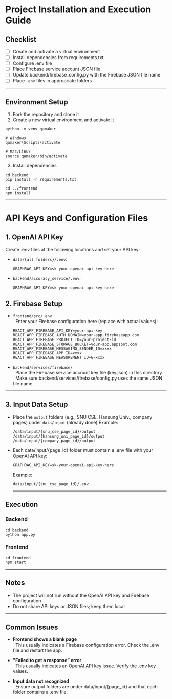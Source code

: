 # Project Installation and Execution Guide

## Checklist

- [ ] Create and activate a virtual environment
- [ ] Install dependencies from requirements.txt
- [ ] Configure .env file
- [ ] Place Firebase service account JSON file
- [ ] Update backend/firebase_config.py with the Firebase JSON file name
- [ ] Place `.env` files in appropriate folders

---

## Environment Setup

1. Fork the repository and clone it
2. Create a new virtual environment and activate it
  
  ```
  python -m venv qamaker
  
  # Windows
  qamaker\Scripts\activate
  
  # Mac/Linux
  source qamaker/bin/activate
  
  ```
3. Install dependencies

  ```
  cd backend
  pip install -r requirements.txt
  
  cd ../frontend
  npm install
  ```

---
# API Keys and Configuration Files

## 1. OpenAI API Key

Create .env files at the following locations and set your API key:

- `data/{all folders}/.env`:
    ```
    GRAPHRAG_API_KEY=sk-your-openai-api-key-here
    ```
- `backend/accuracy_service/.env`:
    ```
    GRAPHRAG_API_KEY=sk-your-openai-api-key-here
    ```

## 2. Firebase Setup

- `frontend/src/.env`  
&nbsp;&nbsp;Enter your Firebase configuration here (replace with actual values):
    ```
    REACT_APP_FIREBASE_API_KEY=your-api-key
    REACT_APP_FIREBASE_AUTH_DOMAIN=your-app.firebaseapp.com
    REACT_APP_FIREBASE_PROJECT_ID=your-project-id
    REACT_APP_FIREBASE_STORAGE_BUCKET=your-app.appspot.com
    REACT_APP_FIREBASE_MESSAGING_SENDER_ID=xxxx
    REACT_APP_FIREBASE_APP_ID=xxxx
    REACT_APP_FIREBASE_MEASUREMENT_ID=G-xxxx
    ```

- `backend/services/firebase/`  
&nbsp;&nbsp;Place the Firebase service account key file (key.json) in this directory.
&nbsp;&nbsp;Make sure backend/services/firebase/config.py uses the same JSON file name.

---

## 3. Input Data Setup
- Place the `output` folders (e.g., SNU CSE, Hansung Univ., company pages) under `data/input` (already done)
  Example:
    ```
    /data/input/{snu_cse_page_id}/output
    /data/input/{hansung_uni_page_id}/output
    /data/input/{company_page_id}/output
    ```
    
- Each data/input/{page_id} folder must contain a .env file with your OpenAI API key:
    ```
    GRAPHRAG_API_KEY=sk-your-openai-api-key-here
    ```
    Example:
    ```
    data/input/{snu_cse_page_id}/.env
    ```

  ---

## Execution
### Backend
  
  ```
  cd backend
  python app.py
  ```

### Frontend
  
  ```
  cd frontend
  npm start
  ```

---

## Notes
- The project will not run without the OpenAI API key and Firebase configuration
- Do not share API keys or JSON files; keep them local

---

## Common Issues

- **Frontend shows a blank page**  
&nbsp;&nbsp;This usually indicates a Firebase configuration error. Check the .env file and restart the app.

- **"Failed to get a response” error**  
&nbsp;&nbsp;This usually indicates an OpenAI API key issue. Verify the .env key values.

- **Input data not recognized**  
&nbsp;&nbsp;Ensure output folders are under data/input/{page_id} and that each folder contains a .env file.
